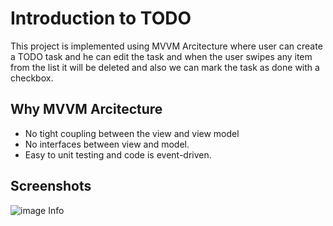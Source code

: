 # Introduction to TODO

This project is implemented using MVVM Arcitecture where user can create a TODO task and he can edit the task and when the user swipes any item from the list it will be deleted and also we can mark the task as done with a checkbox.

## Why MVVM Arcitecture

- No tight coupling between the view and view model
- No interfaces between view and model.
- Easy to unit testing and code is event-driven.

## Screenshots

![image Info](file:E:\Assignment\TODOList.jpeg "Image Description")